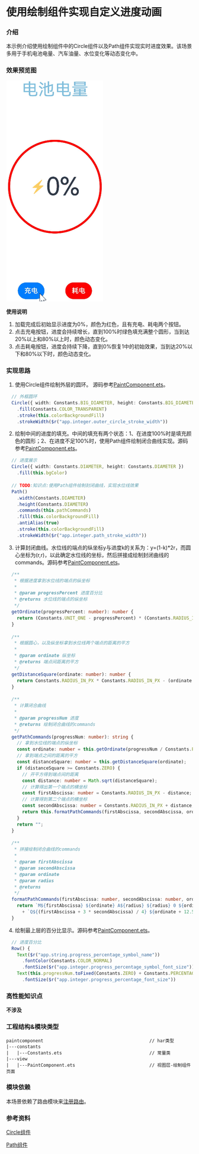# 使用绘制组件实现自定义进度动画

### 介绍

本示例介绍使用绘制组件中的Circle组件以及Path组件实现实时进度效果。该场景多用于手机电池电量、汽车油量、水位变化等动态变化中。

### 效果预览图

![](../../product/entry/src/main/resources/base/media/paint_component.gif)

**使用说明**
1. 加载完成后初始显示进度为0%，颜色为红色，且有充电、耗电两个按钮。
2. 点击充电按钮，进度会持续增长，直到100%时绿色填充满整个圆形，当到达20%以上和80%以上时，颜色动态变化。
3. 点击耗电按钮，进度会持续下降，直到0%恢复1中的初始效果，当到达20%以下和80%以下时，颜色动态变化。

### 实现思路
1. 使用Circle组件绘制外层的圆环。 源码参考[PaintComponent.ets](src/main/ets/view/PaintComponent.ets)。

```typescript
  // 外框圆环
  Circle({ width: Constants.BIG_DIAMETER, height: Constants.BIG_DIAMETER })
    .fill(Constants.COLOR_TRANSPARENT)
    .stroke(this.colorBackgroundFill)
    .strokeWidth($r("app.integer.outer_circle_stroke_width"))
```

2. 绘制中间的进度的填充。中间的填充有两个状态：1、在进度100%时是填充颜色的圆形；2、在进度不足100%时，使用Path组件绘制闭合曲线实现。源码参考[PaintComponent.ets](src/main/ets/view/PaintComponent.ets)。

```typescript
  // 进度展示
  Circle({ width: Constants.DIAMETER, height: Constants.DIAMETER })
    .fill(this.bgColor)

  // TODO:知识点:使用Path组件绘制封闭曲线，实现水位线效果
  Path()
    .width(Constants.DIAMETER)
    .height(Constants.DIAMETER)
    .commands(this.pathCommands)
    .fill(this.colorBackgroundFill)
    .antiAlias(true)
    .stroke(this.colorBackgroundFill)
    .strokeWidth($r("app.integer.path_stroke_width"))
```

3. 计算封闭曲线。水位线的端点的纵坐标y与进度k的关系为：y=(1-k)*2r，而圆心坐标为(r,r)，以此确定水位线的坐标，然后拼接成绘制封闭曲线的commands。源码参考[PaintComponent.ets](src/main/ets/view/PaintComponent.ets)。

```typescript
  /**
   * 根据进度拿到水位线的端点的纵坐标
   *
   * @param progressPercent 进度百分比
   * @returns 水位线的端点的纵坐标
   */
  getOrdinate(progressPercent: number): number {
    return (Constants.UNIT_ONE - progressPercent) * (Constants.RADIUS_IN_PX + Constants.RADIUS_IN_PX);
  }

  /**
   * 根据圆心，以及纵坐标拿到水位线两个端点的距离的平方
   *
   * @param ordinate 纵坐标
   * @returns 端点间距离的平方
   */
  getDistanceSquare(ordinate: number): number {
    return Constants.RADIUS_IN_PX * Constants.RADIUS_IN_PX - (ordinate - Constants.RADIUS_IN_PX) * (ordinate - Constants.RADIUS_IN_PX);
  }

  /**
   * 计算闭合曲线
   *
   * @param progressNum 进度
   * @returns 绘制闭合曲线的commands
   */
  getPathCommands(progressNum: number): string {
    // 拿到水位线的端点的纵坐标
    const ordinate: number = this.getOrdinate(progressNum / Constants.PERCENT_RATE);
    // 拿到端点之间的距离的平方
    const distanceSquare: number = this.getDistanceSquare(ordinate);
    if (distanceSquare >= Constants.ZERO) {
      // 开平方得到端点间的距离
      const distance: number = Math.sqrt(distanceSquare);
      // 计算得出第一个端点的横坐标
      const firstAbscissa: number = Constants.RADIUS_IN_PX - distance;
      // 计算得到第二个端点的横坐标
      const secondAbscissa: number = Constants.RADIUS_IN_PX + distance;
      return this.formatPathCommands(firstAbscissa, secondAbscissa, ordinate, Constants.RADIUS_IN_PX);
    }
    return "";
  }

  /**
   * 拼接绘制闭合曲线的commands
   *
   * @param firstAbscissa
   * @param secondAbscissa
   * @param ordinate
   * @param radius
   * @returns
   */
  formatPathCommands(firstAbscissa: number, secondAbscissa: number, ordinate: number, radius: number): string {
    return `M${firstAbscissa} ${ordinate} A${radius} ${radius} 0 ${ordinate > Constants.RADIUS_IN_PX ? 0 : 1} 0 ${secondAbscissa} ${ordinate}`
      + `Q${(firstAbscissa + 3 * secondAbscissa) / 4} ${ordinate + 12.5 * (secondAbscissa - firstAbscissa) / radius}, ${(firstAbscissa + secondAbscissa) / 2} ${ordinate} T${firstAbscissa} ${ordinate}`;
  }
```

4. 绘制最上层的百分比显示。源码参考[PaintComponent.ets](src/main/ets/view/PaintComponent.ets)。

```typescript
  // 进度百分比
  Row() {
    Text($r("app.string.progress_percentage_symbol_name"))
      .fontColor(Constants.COLOR_NORMAL)
      .fontSize($r("app.integer.progress_percentage_symbol_font_size"))
    Text(this.progressNum.toFixed(Constants.ZERO) + Constants.PERCENTAGE_STR)
      .fontSize($r("app.integer.progress_percentage_font_size"))
```

### 高性能知识点

**不涉及**

### 工程结构&模块类型

   ```
   paintcomponent                                        // har类型
   |---constants
   |   |---Constants.ets                                 // 常量类
   |---view
   |   |---PaintComponent.ets                            // 视图层-绘制组件页面 
   ```

### 模块依赖

本场景依赖了路由模块来[注册路由](../routermodule/src/main/ets/router/DynamicsRouter.ets)。

### 参考资料

[Circle组件](https://developer.huawei.com/consumer/cn/doc/harmonyos-references-V2/ts-drawing-components-circle-0000001427584896-V2)

[Path组件](https://developer.huawei.com/consumer/cn/doc/harmonyos-references-V2/ts-drawing-components-path-0000001477981225-V2)

